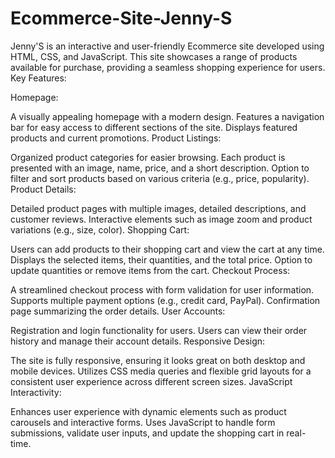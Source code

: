 # Ecommerce-Site-Jenny-S
Jenny'S is an interactive and user-friendly Ecommerce site developed using HTML, CSS, and JavaScript. This site showcases a range of products available for purchase, providing a seamless shopping experience for users.
Key Features:

Homepage:

A visually appealing homepage with a modern design.
Features a navigation bar for easy access to different sections of the site.
Displays featured products and current promotions.
Product Listings:

Organized product categories for easier browsing.
Each product is presented with an image, name, price, and a short description.
Option to filter and sort products based on various criteria (e.g., price, popularity).
Product Details:

Detailed product pages with multiple images, detailed descriptions, and customer reviews.
Interactive elements such as image zoom and product variations (e.g., size, color).
Shopping Cart:

Users can add products to their shopping cart and view the cart at any time.
Displays the selected items, their quantities, and the total price.
Option to update quantities or remove items from the cart.
Checkout Process:

A streamlined checkout process with form validation for user information.
Supports multiple payment options (e.g., credit card, PayPal).
Confirmation page summarizing the order details.
User Accounts:

Registration and login functionality for users.
Users can view their order history and manage their account details.
Responsive Design:

The site is fully responsive, ensuring it looks great on both desktop and mobile devices.
Utilizes CSS media queries and flexible grid layouts for a consistent user experience across different screen sizes.
JavaScript Interactivity:

Enhances user experience with dynamic elements such as product carousels and interactive forms.
Uses JavaScript to handle form submissions, validate user inputs, and update the shopping cart in real-time.
